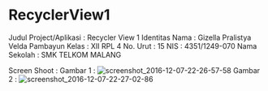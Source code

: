# RecyclerView1

Judul Project/Aplikasi : Recycler View 1
Identitas
Nama : Gizella Pralistya Velda Pambayun 
Kelas : XII RPL 4
No. Urut : 15
NIS : 4351/1249-070
Nama Sekolah : SMK TELKOM MALANG

Screen Shoot : 
Gambar 1 : ![screenshot_2016-12-07-22-26-57-58](https://cloud.githubusercontent.com/assets/14922011/20974912/4bba58c2-bcd0-11e6-8e84-ec147d1cdda1.png)
Gambar 2 : ![screenshot_2016-12-07-22-27-02-86](https://cloud.githubusercontent.com/assets/14922011/20975711/e31c6032-bcd2-11e6-8716-4c0b2b9cc94a.png)

